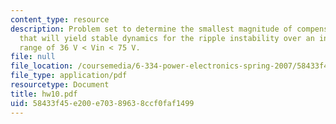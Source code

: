```yaml
---
content_type: resource
description: Problem set to determine the smallest magnitude of compensating ramp
  that will yield stable dynamics for the ripple instability over an input voltage
  range of 36 V < Vin < 75 V.
file: null
file_location: /coursemedia/6-334-power-electronics-spring-2007/58433f45e200e70389638ccf0faf1499_hw10.pdf
file_type: application/pdf
resourcetype: Document
title: hw10.pdf
uid: 58433f45-e200-e703-8963-8ccf0faf1499
---
```

